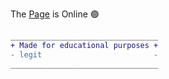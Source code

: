 The [Page](https://jempunkn.github.io/Digital-Clock) is Online 🟢
```diff
_________________________________
+ Made for educational purposes +
- legit                         -
_________________________________
```
